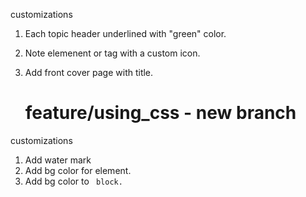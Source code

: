 customizations
1) Each topic header underlined with "green" color.
2) Note elemenent or tag with a custom icon.
3) Add front cover page with title.

   feature/using_css  - new branch
   =============================
customizations
1) Add water mark
2) Add bg color for <note> element.
3) Add bg color to <code> block.
